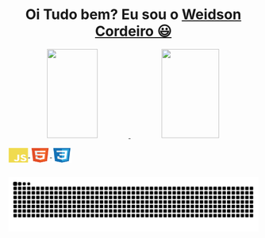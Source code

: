 <!--
**WeidsonCordeiro/WeidsonCordeiro** is a ✨ _special_ ✨ repository because its `README.md` (this file) appears on your GitHub profile.

Here are some ideas to get you started:

- 🔭 I’m currently working on ...
- 🌱 I’m currently learning ...
- 👯 I’m looking to collaborate on ...
- 🤔 I’m looking for help with ...
- 💬 Ask me about ...
- 📫 How to reach me: ...
- 😄 Pronouns: ...
- ⚡ Fun fact: ...

Site de emojis: https://emojipedia.org/search/?q=bag
Site de Badges: https://dev.to/envoy_/150-badges-for-...
Site de ícones: https://devicon.dev/
-->

<div align="center">
  <h1 align="center">
    Oi Tudo bem? Eu sou o 
    <a href="https://www.linkedin.com/in/weidson-cordeiro-45390244/">Weidson Cordeiro 😃️</a>
  </h1>
</div>

<div align="center">
  <a href="https://github.com/WeidsonCordeiro">
  <img height="180em" width="45%" src="https://github-readme-stats.vercel.app/api?username=WeidsonCordeiro&show_icons=true&theme=dracula&include_all_commits=true&count_private=true"/>
  <img height="180em" width="48%" src="https://github-readme-stats.vercel.app/api/top-langs/?username=WeidsonCordeiro&layout=compact&langs_count=7&theme=dracula"/>
</div>
<div style="display: inline_block"><br>
  <img align="center" alt="Weidson-Js" height="30" width="40" src="https://raw.githubusercontent.com/devicons/devicon/master/icons/javascript/javascript-plain.svg">
  <!--<img align="center" alt="Weidson-Ts" height="30" width="40" src="https://raw.githubusercontent.com/devicons/devicon/master/icons/typescript/typescript-plain.svg">
  <img align="center" alt="Weidson-React" height="30" width="40" src="https://raw.githubusercontent.com/devicons/devicon/master/icons/react/react-original.svg">-->
  <img align="center" alt="Weidson-HTML" height="30" width="40" src="https://raw.githubusercontent.com/devicons/devicon/master/icons/html5/html5-original.svg">
  <img align="center" alt="Weidson-CSS" height="30" width="40" src="https://raw.githubusercontent.com/devicons/devicon/master/icons/css3/css3-original.svg">
  <!--<img align="center" alt="Weidson-Python" height="30" width="40" src="https://raw.githubusercontent.com/devicons/devicon/master/icons/python/python-original.svg">
  <img align="center" alt="Weidson-Csharp" height="30" width="40" src="https://raw.githubusercontent.com/devicons/devicon/master/icons/csharp/csharp-original.svg">
  <img align="right" alt="Weidson-pic" height="150" style="border-radius:50px;"       src="https://media.discordapp.net/attachments/639956127056134178/890373478988013628/Publicacoes_Instagram_1_1.png?width=676&height=676">-->
</div>

  ##
  
  <div align="center">

  ![Snake animation](https://github.com/WeidsonCordeiro/WeidsonCordeiro/blob/output/github-contribution-grid-snake.svg)
  
</div>

  
